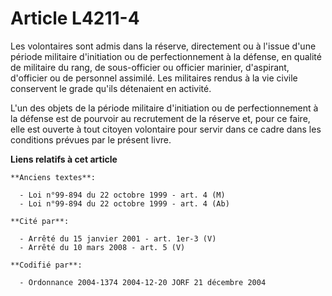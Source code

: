 # Article L4211-4

Les volontaires sont admis dans la réserve, directement ou à l'issue d'une période militaire d'initiation ou de
perfectionnement à la défense, en qualité de militaire du rang, de sous-officier ou officier marinier, d'aspirant, d'officier
ou de personnel assimilé. Les militaires rendus à la vie civile conservent le grade qu'ils détenaient en activité.

L'un des objets de la période militaire d'initiation ou de perfectionnement à la défense est de pourvoir au recrutement de la
réserve et, pour ce faire, elle est ouverte à tout citoyen volontaire pour servir dans ce cadre dans les conditions prévues
par le présent livre.

**Liens relatifs à cet article**

	**Anciens textes**:

	  - Loi n°99-894 du 22 octobre 1999 - art. 4 (M)
	  - Loi n°99-894 du 22 octobre 1999 - art. 4 (Ab)

	**Cité par**:

	  - Arrêté du 15 janvier 2001 - art. 1er-3 (V)
	  - Arrêté du 10 mars 2008 - art. 5 (V)

	**Codifié par**:

	  - Ordonnance 2004-1374 2004-12-20 JORF 21 décembre 2004
